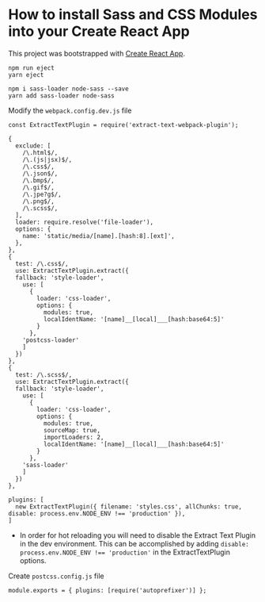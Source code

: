 # How to install Sass and CSS Modules into your Create React App

This project was bootstrapped with [Create React App](https://github.com/facebookincubator/create-react-app).

`npm run eject`  
`yarn eject`

`npm i sass-loader node-sass --save`  
`yarn add sass-loader node-sass`

Modify the `webpack.config.dev.js` file

```
const ExtractTextPlugin = require('extract-text-webpack-plugin');

{
  exclude: [
    /\.html$/,
    /\.(js|jsx)$/,
    /\.css$/,
    /\.json$/,
    /\.bmp$/,
    /\.gif$/,
    /\.jpe?g$/,
    /\.png$/,
    /\.scss$/,
  ],
  loader: require.resolve('file-loader'),
  options: {
    name: 'static/media/[name].[hash:8].[ext]',
  },
},
{
  test: /\.css$/,
  use: ExtractTextPlugin.extract({
  fallback: 'style-loader',
    use: [
      {
        loader: 'css-loader',
        options: {
          modules: true,
          localIdentName: '[name]__[local]___[hash:base64:5]'
        }
      },
    'postcss-loader'
    ]
  })
},
{
  test: /\.scss$/,
  use: ExtractTextPlugin.extract({
  fallback: 'style-loader',
    use: [
      {
        loader: 'css-loader',
        options: {
          modules: true,
          sourceMap: true,
          importLoaders: 2,
          localIdentName: '[name]__[local]___[hash:base64:5]'
        }
      },
    'sass-loader'
    ]
  })
},

plugins: [
  new ExtractTextPlugin({ filename: 'styles.css', allChunks: true, disable: process.env.NODE_ENV !== 'production' }),
]  

```

* In order for hot reloading you will need to disable the Extract Text Plugin in the dev environment. This can be accomplished by adding `disable: process.env.NODE_ENV !== 'production'` in the ExtractTextPlugin options.


Create `postcss.config.js` file

```
module.exports = { plugins: [require('autoprefixer')] };
```
